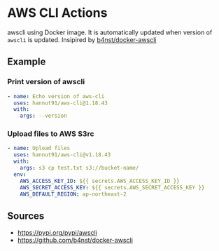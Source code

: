 # AWS CLI Actions

awscli using Docker image.
It is automatically updated when version of `awscli` is updated.
Insipired by [b4nst/docker-awscli](https://github.com/b4nst/docker-awscli)

## Example
 
### Print version of awscli

```yaml
- name: Echo version of aws-cli
  uses: hannut91/aws-cli@1.18.43
  with:
    args: --version
```

### Upload files to AWS S3rc

```yaml
- name: Upload files
  uses: hannut91/aws-cli@v1.18.43
  with:
    args: s3 cp test.txt s3://bucket-name/
  env:
    AWS_ACCESS_KEY_ID: ${{ secrets.AWS_ACCESS_KEY_ID }}
    AWS_SECRET_ACCESS_KEY: ${{ secrets.AWS_SECRET_ACCESS_KEY }}
    AWS_DEFAULT_REGION: ap-northeast-2
```

## Sources

* https://pypi.org/pypi/awscli
* https://github.com/b4nst/docker-awscli
